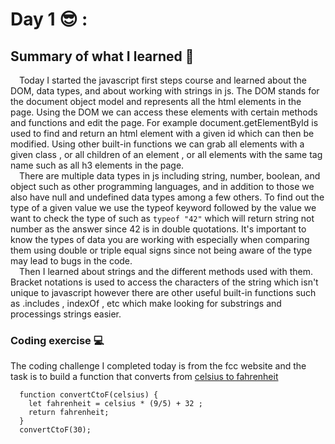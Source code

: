 # Day 1 😎 : 

## Summary of what I learned 📢  
&emsp;Today I started the javascript first steps course and learned about the DOM, data types, and about working with strings in js.
The DOM stands for the document object model and represents all the html elements in the page. Using the DOM we can access these elements with certain methods and functions and edit the page. For example document.getElementById is used to find and return an html element with a given id which can then be modified. Using other built-in functions we can grab all elements with a given class , or all children of an element , or all elements with the same tag name such as all h3 elements in the page.\
&emsp;There are multiple data types in js including string, number, boolean, and object such as other programming languages, and in addition to those we also have null and undefined data types among a few others. To find out the type of a given value we use the typeof keyword followed by the value we want to check the type of such as `typeof "42"` which will return string not number as the answer since 42 is in double quotations. It's important to know the types of data you are working with especially when comparing them using double or triple equal signs since not being aware of the type may lead to bugs in the code.\
&emsp;Then I learned about strings and the different methods used with them. Bracket notations is used to access the characters of the string which isn't unique to javascript however there are other useful built-in functions such as .includes , indexOf , etc which make looking for substrings and processings strings easier.

### Coding exercise 💻
The coding challenge I completed today is from the fcc website and the task is to build a function that converts from [celsius to fahrenheit ](https://www.freecodecamp.org/learn/javascript-algorithms-and-data-structures/basic-algorithm-scripting/convert-celsius-to-fahrenheit)
```
  function convertCtoF(celsius) {
    let fahrenheit = celsius * (9/5) + 32 ;
    return fahrenheit;
  }
  convertCtoF(30);
```
